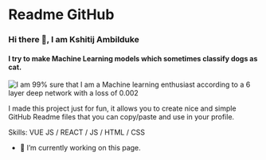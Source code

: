 # Readme GitHub

### Hi there 👋, I am Kshitij Ambilduke
#### I try to make Machine Learning models which sometimes classify dogs as cat.
![I am 99% sure that I am a Machine learning enthusiast according to a 6 layer deep network with a loss of 0.002](https://arturssmirnovs.github.io/github-profile-readme-generator/images/banner.png)

I made this project just for fun, it allows you to create nice and simple GitHub Readme files that you can copy/paste and use in your profile.

Skills: VUE JS / REACT / JS / HTML / CSS

- 🔭 I’m currently working on this page. 








